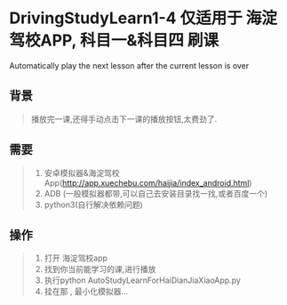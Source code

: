 # DrivingStudyLearn1-4 仅适用于 海淀驾校APP, 科目一&科目四 刷课
Automatically play the next lesson after the current lesson is over

## 背景
> 播放完一课,还得手动点击下一课的播放按钮,太费劲了.

## 需要
> 1. 安卓模拟器&海淀驾校App(http://app.xuechebu.com/haijia/index_android.html)
> 2. ADB (一般模拟器都带,可以自己去安装目录找一找,或者百度一个)
> 3. python3(自行解决依赖问题) 


## 操作
> 1. 打开 海淀驾校app
> 2. 找到你当前能学习的课,进行播放
> 3. 执行python AutoStudyLearnForHaiDianJiaXiaoApp.py
> 4. 挂在那 , 最小化模拟器...
